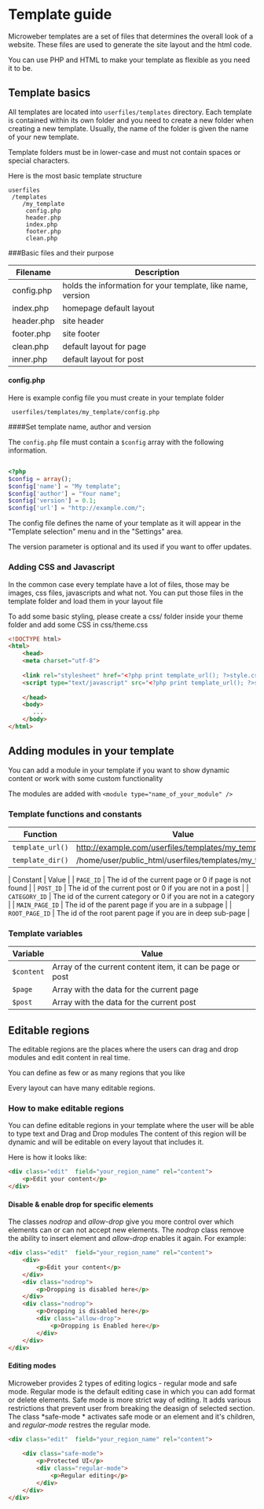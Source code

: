 # Template guide


Microweber templates are a set of files that determines the overall look of a website. These files are used to generate the site layout and the html code. 

You can use PHP and HTML to make your template as flexible as you need it to be.


## Template basics
 
All templates are located into `userfiles/templates` directory. Each template is contained within its own folder and you need to create a new folder when creating a new template. Usually, the name of the folder is given the name of your new template.

Template folders must be in lower-case and must not contain spaces or special characters.

Here is the most basic template structure
 
    userfiles
     /templates
        /my_template
         config.php
         header.php
         index.php
         footer.php
         clean.php
 

###Basic files and their purpose

|Filename  | Description|
| ------------- | ------------- |
| config.php  | holds the information for  your template, like name, version  |
| index.php  | homepage default layout  |
| header.php  | site header  |
| footer.php  | site footer  |
| clean.php  | default layout for page  |
| inner.php  | default layout for post  |

 	
 	
 
#### config.php
Here is example config file you must create in your template folder

     userfiles/templates/my_template/config.php

####Set template name, author and version

The `config.php` file must contain a `$config` array with the following information.

```php

<?php
$config = array();
$config['name'] = "My template";
$config['author'] = "Your name";
$config['version'] = 0.1;
$config['url'] = "http://example.com/";

```


The config file defines the name of your template as it will appear in the "Template selection" menu and in the "Settings" area.

The version parameter is optional and its used if you want to offer updates.



### Adding CSS and Javascript

In the common case every template have a lot of files, those may be images, css files, javascripts and what not. You can put those files in the template folder and load them in your layout file

To add some basic styling, please create a css/ folder inside your theme folder and add some CSS in css/theme.css 




```html
<!DOCTYPE html>
<html>
    <head>
    <meta charset="utf-8">
    
    <link rel="stylesheet" href="<?php print template_url(); ?>style.css">
    <script type="text/javascript" src="<?php print template_url(); ?>scripts.js"></script>
      
    </head>
    <body>
       ...
    </body>
</html>
```




## Adding modules in your template


You can add a module in your template if you want to show dynamic content or work with some custom functionality 


The modules are added with `<module type="name_of_your_module" />`


### Template functions and constants


| Function  | Value |
| ------------- | ------------- |
| `template_url()`  | http://example.com/userfiles/templates/my_template/  |
| `template_dir()`  | /home/user/public_html/userfiles/templates/my_template/  |

| Constant  | Value |
| `PAGE_ID`  | The id of the current page or 0 if page is not found  |
| `POST_ID`  | The id of the current post or 0 if you are not in a post  |
| `CATEGORY_ID`  | The id of the current category or 0 if you are not in a category  |
| `MAIN_PAGE_ID`  | The id of the parent page if you are in a subpage  |
| `ROOT_PAGE_ID`  | The id of the root parent page if you are in deep sub-page  |




### Template variables
 
| Variable  | Value|
| ------------- | ------------- |
| `$content`  | Array of the current content item, it can be page or post  |
| `$page`  | Array with the data for the current page  |
| `$post`  | Array with the data for the current post  |






## Editable regions

The editable regions are the places where the users can drag and drop modules and edit content in real time.

You can define as few or as many regions that you like

Every layout can have many editable regions. 




### How to make editable regions
You can define editable regions in your template where the user will be able to type text and Drag and Drop modules
The content of this region will be dynamic and will be editable on every layout that includes it.

Here is how it looks like:

```html
<div class="edit"  field="your_region_name" rel="content">      
	<p>Edit your content</p>
</div>
```

#### Disable & enable drop for specific elements
The classes *nodrop* and *allow-drop* give you more control over which elements can or can not accept new elements.
The *nodrop* class remove the ability to insert element and *allow-drop* enables it again.
For example:

```html
<div class="edit"  field="your_region_name" rel="content">      
    <div>
        <p>Edit your content</p>
    </div>
    <div class="nodrop">
        <p>Dropping is disabled here</p>
    </div>
    <div class="nodrop">
        <p>Dropping is disabled here</p>
        <div class="allow-drop">
            <p>Dropping is Enabled here</p>
        </div>
    </div>
</div>

```

#### Editing modes
Microweber provides 2 types of editing logics - regular mode and safe mode.
Regular mode is the default editing case in which you can add format or delete elements.
Safe mode is more strict way of editing. It adds various restrictions that prevent user from breaking the deasign of selected section.
The class *safe-mode * activates safe mode or an element and it's children, and *regular-mode* restres the regular mode. 

```html
<div class="edit"  field="your_region_name" rel="content">      
 
    <div class="safe-mode">
        <p>Protected UI</p>
        <div class="regular-mode">
            <p>Regular editing</p>
        </div>
    </div>
</div> 































































 


